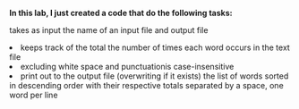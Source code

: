 
<strong>In this lab, I just created a code that do the following tasks:</strong>

takes as input the name of an input file and output file

<li>keeps track of the total the number of times each word occurs in the text file</li>
<li>excluding white space and punctuationis case-insensitive</li>
<li>print out to the output file (overwriting if it exists) the list of words sorted in descending order with their respective totals separated by a space, one word per line<l\i>
